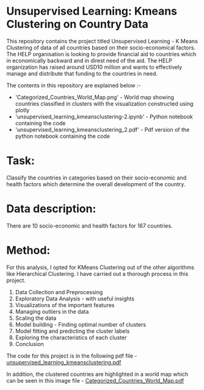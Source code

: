 # Unsupervised Learning: Kmeans Clustering on Country Data
This repository contains the project titled Unsupervised Learning - K Means Clustering of data of all countries based on their socio-economical factors. The HELP organisation is looking to provide financial aid to countries which in economically backward and in direst need of the aid. The HELP organization has raised around USD10 million and wants to effectively manage and distribute that funding to the countries in need.

The contents in this repository are explained below :- 
* 'Categorized_Countries_World_Map.png' - World map showing countries classified in clusters with the visualization constructed using plotly 
* 'unsupervised_learning_kmeansclustering-2.ipynb' - Python notebook containing the code
* 'unsupervised_learning_kmeansclustering_2.pdf' - Pdf version of the python notebook containing the code

# Task:
Classify the countries in categories based on their socio-economic and health factors which determine the overall development of the country.

# Data description:
There are 10 socio-economic and health factors for 167 countries.

# Method:
For this analysis, I opted for KMeans Clustering out of the other algorithms like Hierarchical Clustering. I have carried out a thorough process in this project.

1. Data Collection and Preprocessing
2. Exploratory Data Analysis - with useful insights
3. Visualizations of the important features
4. Managing outliers in the data
5. Scaling the data
6. Model building - Finding optimal number of clusters
7. Model fitting and predicting the cluster labels
8. Exploring the characteristics of each cluster
9. Conclusion

The code for this project is in the following pdf file - [unsupervised_learning_kmeansclustering.pdf](https://github.com/Vatsal-2414/Country-Data-Kmeans-Clustering/files/10825124/unsupervised_learning_kmeansclustering.pdf)

In addition, the clustered countries are highlighted in a world map which can be seen in this image file - [Categorized_Countries_World_Map.pdf](https://github.com/Vatsal-2414/Country-Data-Kmeans-Clustering/files/10825164/Categorized_Countries_World_Map.pdf)
